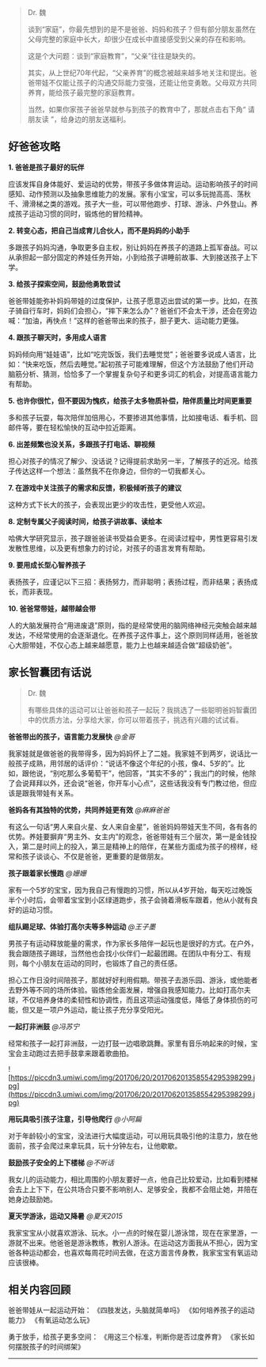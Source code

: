 > Dr. 魏
> 
> 谈到“家庭”，你最先想到的是不是爸爸、妈妈和孩子？但有部分朋友虽然在父母完整的家庭中长大，却很少在成长中直接感受到父亲的存在和影响。
> 
> 这是个大问题：谈到“家庭教育”，“父亲”往往是缺失的。
> 
> 其实，从上世纪70年代起，“父亲养育”的概念被越来越多地关注和提出。爸爸带娃不仅能让孩子的沟通交际能力变强，还能让他变勇敢。父母双方共同养育，能给孩子最完整的家庭教育。
> 
> 当然，如果你家孩子爸爸早就参与到孩子的教育中了，那就点击右下角“ 请朋友读 ”，给身边的朋友送福利。

## 好爸爸攻略

 **1. 爸爸是孩子最好的玩伴**

应该发挥自身体能好、爱运动的优势，带孩子多做体育运动。运动影响孩子的时间感知、动作预测以及抽象思维能力的发展。家有小宝宝，可以多玩抛高高、荡秋千、滑滑梯之类的游戏。孩子大一些，可以带他跑步、打球、游泳、户外登山。养成孩子运动习惯的同时，锻炼他的冒险精神。

 **2. 转变心态，把自己当成育儿合伙人，而不是妈妈的小助手**

多跟孩子妈妈沟通，争取更多自主权，别让妈妈在养孩子的道路上孤军奋战。可以从承担起一部分固定的养娃任务开始，小到给孩子讲睡前故事、大到接送孩子上下学。

 **3. 给孩子探索空间，鼓励他勇敢尝试**

爸爸带娃能弥补妈妈带娃的过度保护，让孩子愿意迈出尝试的第一步。比如，在孩子骑自行车时，妈妈们会担心，“摔下来怎么办”？爸爸们不会太干涉，还会在旁边喊：“加油，再快点！”这样的爸爸带出来的孩子，胆子更大、运动能力更强。

 **4. 跟孩子聊天时，多用成人语言**

妈妈倾向用“娃娃语”，比如“吃完饭饭，我们去睡觉觉”；爸爸要多说成人语言，比如：“快来吃饭，然后去睡觉。”起初孩子可能难理解，但这个方法鼓励了他们开动脑筋分析、猜测，恰恰多了一个掌握复杂句子和更多词汇的机会，对提高语言能力有帮助。

 **5. 也许你很忙，但不要因为愧疚，给孩子太多物质补偿，陪伴质量比时间更重要**

多和孩子玩耍，每次陪伴加倍用心，不要掺进其他事情，比如接电话、看手机、回邮件等，要在轻松愉快的互动中拉近距离。

 **6. 出差频繁也没关系，多跟孩子打电话、聊视频**

担心对孩子的情况了解少、没话说？记得提前求助另一半，了解孩子的近况。给孩子传达这样一个想法：虽然我不在你身边，但你的一切我都关心。

 **7. 在游戏中关注孩子的需求和反馈，积极倾听孩子的建议**

这种方式下长大的孩子，会表现出更少的攻击性，更受他人欢迎。

 **8. 定制专属父子阅读时间，给孩子讲故事、读绘本**

哈佛大学研究显示，孩子跟爸爸读书受益会更多。在阅读过程中，男性更容易引发发散性思维，以及更有想象力的讨论，对孩子的语言发育有帮助。 

 **9. 要用成长型心智养孩子**

表扬孩子，应谨记以下三招：表扬努力，而非聪明；表扬过程，而非结果；表扬成长，而非表现。

 **10. 爸爸常带娃，越带越会带**

人的大脑发展符合“用进废退”原则，指的是经常使用的脑网络神经元突触会越来越发达，不经常使用的会逐渐退化。在养孩子这件事上，这个原则同样适用，爸爸放心大胆带娃，不仅心态上越来越愿意，能力上也越来越适合做“超级奶爸”。

## 家长智囊团有话说

> Dr. 魏
> 
> 有哪些具体的运动可以让爸爸和孩子一起玩？我挑选了一些聪明爸妈智囊团中的优质方法，分享给大家，你可以带着孩子，挑选有兴趣的试试看。

 **爸爸带出的孩子，语言能力发展快**  *@金哥*

我家娃就是做爸爸的我带得多，因为妈妈怀上了二娃。我家娃不到两岁，说话比一般孩子成熟，用邻居的话评价：“说话不像这个年纪的小孩，像4、5岁的”。比如，跟他说，“别吃那么多葡萄干”，他回答，“其实不多的”；我出门的时候，他除了会说拜拜以外，还会说“爸爸，你开车小心点”，这些话我没有专门教过他，但应该是跟我带娃有关系。

 **爸妈各有其独特的优势，共同养娃更有效**  *@麻麻爸爸*

有这么一句话“男人来自火星、女人来自金星”，爸爸妈妈带娃天生不同，各有各的优势。养娃要摒弃“男主外、女主内”的观念，爸爸带娃有三个层次，第一是金钱投入，第二是时间上的投入，第三是精神上的陪伴，在某些方面成为孩子的榜样，经常和孩子谈谈心、不仅是爸爸，更重要的是做朋友。

 **孩子跟着家长慢跑**  *@姗姗*

家有一个5岁的宝宝，因为我自己有慢跑的习惯，所以从4岁开始，每天吃过晚饭半个小时后，会带着宝宝到小区绿道跑步，孩子会骑着滑板车跟着，他从小就有良好的运动习惯。

 **组队踢足球、体验打高尔夫等多种运动**  *@王子墨*  

男孩子有运动释放能量的需求，作为家长多陪伴一起玩也是很好的方式。在户外，我会跟随孩子踢球，当然他也会找小伙伴们一起最团踢。在团队中有分工、有规则，每个小朋友在运动的同时，也锻炼了自己的责任感。

担心工作日没时间陪孩子，那就好好利用假期。带孩子去游乐园、游泳，或他能者去野外等不同的场所体验。锻炼他全面发展，增强自我感知能力。比如打高尔夫球，不仅培养身体的柔韧性和协调性，而且这项运动强度低，降低了身体损伤的可能，但又是一项户外运动，能让孩子充分享受阳光。

 **一起打非洲鼓**  *@冯苏宁*

经常和孩子一起打非洲鼓，一边打鼓一边唱歌跳舞。家里有音乐响起来的时候，宝宝会主动跑过去把手鼓拿来跟着歌曲拍。

![https://piccdn3.umiwi.com/img/201706/20/201706201358554295398299.jpg](https://piccdn3.umiwi.com/img/201706/20/201706201358554295398299.jpg)

 **用玩具吸引孩子注意，引导他爬行**  *@小阿扁* 

对于年龄较小的宝宝，没法进行大幅度运动，可以用玩具吸引他的注意力，放在他面前，孩子会爬过来拿玩具，玩十分钟左右，让他歇歇。

 **鼓励孩子安全的上下楼梯**  *@不听话*

我女儿的运动能力，相比周围的小朋友要好一点，他自己比较爱动，比如看到楼梯会去上上下下，在公共场合只要不影响别人、足够安全，我都不会阻止她，并陪在她身边鼓励她。

 **夏天学游泳，运动又降暑**  *@夏天2015*

我家宝宝从小就喜欢游泳、玩水。小一点的时候在婴儿游泳馆，现在在家里游，一游就不出来。他爸爸是游泳教练，教别人游泳。在运动这方面我从不担心，因为宝爸各种运动都会，也喜欢每周花时间去做，在这方面言传身教，我家宝宝有氧运动应该很棒。

## 相关内容回顾

爸爸带娃从一起运动开始：
《四肢发达，头脑就简单吗》
《如何培养孩子的运动能力》
《有氧运动怎么玩》

勇于放手，给孩子更多空间：
《用这三个标准，判断你是否过度养育》
《家长如何摆脱孩子的时间绑架》

---
